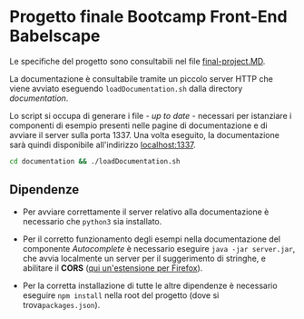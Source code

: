 # Progetto finale Bootcamp Front-End Babelscape

Le specifiche del progetto sono consultabili nel file [final-project.MD](./final-project.MD).

La documentazione è consultabile tramite un piccolo server HTTP che viene avviato eseguendo `loadDocumentation.sh` dalla directory _documentation_.

Lo script si occupa di generare i file - _up to date_ - necessari per istanziare i componenti di esempio presenti nelle pagine di documentazione e di avviare il server sulla porta 1337. Una volta eseguito, la documentazione sarà quindi disponibile all'indirizzo [localhost:1337](http://localhost:1337).

```bash
cd documentation && ./loadDocumentation.sh
```

## Dipendenze

- Per avviare correttamente il server relativo alla documentazione è necessario che `python3` sia installato.

- Per il corretto funzionamento degli esempi nella documentazione del componente _Autocomplete_ è necessario eseguire `java -jar server.jar`, che avvia localmente un server per il suggerimento di stringhe, e abilitare il **CORS** ([qui un'estensione per Firefox](https://addons.mozilla.org/it/firefox/addon/cors-everywhere/)).

- Per la corretta installazione di tutte le altre dipendenze è necessario eseguire `npm install` nella root del progetto (dove si trova`packages.json`).

